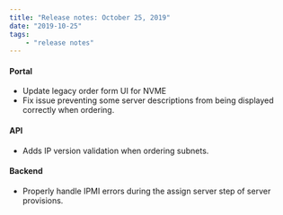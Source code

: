 ```yaml
---
title: "Release notes: October 25, 2019"
date: "2019-10-25"
tags:
    - "release notes"
---
```


#### Portal
- Update legacy order form UI for NVME
- Fix issue preventing some server descriptions from being displayed correctly when ordering.


#### API
- Adds IP version validation when ordering subnets. 


#### Backend
- Properly handle IPMI errors during the assign server step of server provisions.
